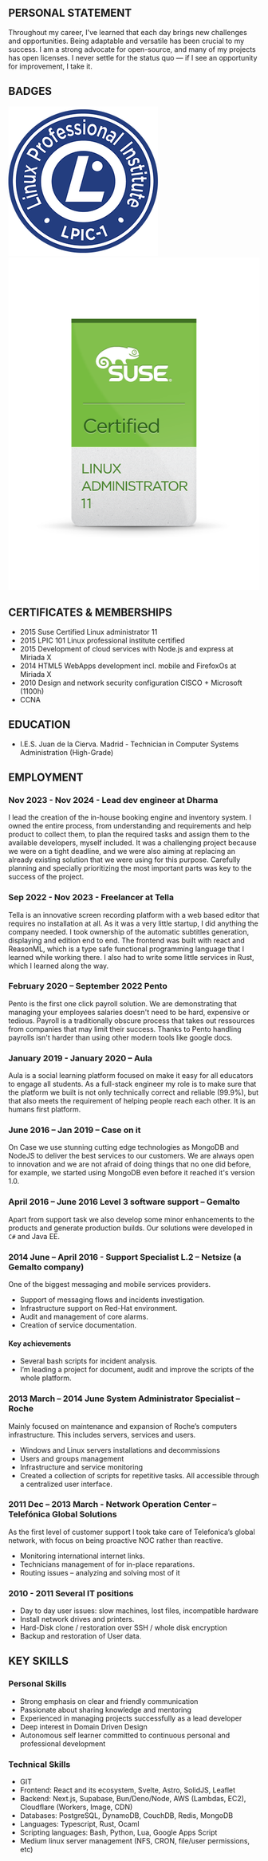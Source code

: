 ## PERSONAL STATEMENT

Throughout my career, I've learned that each day brings new challenges and opportunities. Being adaptable and versatile has been crucial to my success. I am a strong advocate for open-source, and many of my projects has open licenses. I never settle for the status quo — if I see an opportunity for improvement, I take it.

## BADGES

![linux](LinuxCert.png)
![suse](SuseCert.png)

## CERTIFICATES & MEMBERSHIPS

- 2015 Suse Certified Linux administrator 11
- 2015 LPIC 101 Linux professional institute certified
- 2015 Development of cloud services with Node.js and express at Miriada X
- 2014 HTML5 WebApps development incl. mobile and FirefoxOs at Miriada X
- 2010 Design and network security configuration CISCO + Microsoft (1100h)
- CCNA

## EDUCATION

- I.E.S. Juan de la Cierva. Madrid - Technician in Computer Systems Administration (High-Grade)

## EMPLOYMENT

### Nov 2023 - Nov 2024 - Lead dev engineer at Dharma

I lead the creation of the in-house booking engine and inventory system.
I owned the entire process, from understanding and requirements and help product to collect them, to plan the required tasks and assign them to the available developers, myself included.
It was a challenging project because we were on a tight deadline, and we were also aiming at replacing an already existing solution that we were using for this purpose.
Carefully planning and specially prioritizing the most important parts was key to the success of the project.

### Sep 2022 - Nov 2023 - Freelancer at Tella

Tella is an innovative screen recording platform with a web based editor that requires no installation at all.
As it was a very little startup, I did anything the company needed.
I took ownership of the automatic subtitles generation, displaying and edition end to end.
The frontend was built with react and ReasonML, which is a type safe functional programming language that I learned while working there.
I also had to write some little services in Rust, which I learned along the way.

### February 2020 – September 2022 Pento

Pento is the first one click payroll solution. We are demonstrating that managing your employees salaries doesn't need to be hard, expensive or tedious.
Payroll is a traditionally obscure process that takes out ressources from companies that may limit their success.
Thanks to Pento handling payrolls isn't harder than using other modern tools like google docs.

### January 2019 - January 2020 – Aula

Aula is a social learning platform focused on make it easy for all educators to engage all students.
As a full-stack engineer my role is to make sure that the platform we built is not only technically correct and
reliable (99.9%), but that also meets the requirement of helping people reach each other. It is an humans first platform.

### June 2016 – Jan 2019 – Case on it

On Case we use stunning cutting edge technologies as MongoDB and NodeJS to deliver the best services to our customers. We are always open to innovation and we are not afraid of doing things that no one did before, for example, we started using MongoDB even before it reached it's version 1.0.

### April 2016 – June 2016 Level 3 software support – Gemalto

Apart from support task we also develop some minor enhancements to the products and generate production builds. Our solutions were developed in `C#` and Java EE.

### 2014 June – April 2016 - Support Specialist L.2 – Netsize (a Gemalto company)

One of the biggest messaging and mobile services providers.

- Support of messaging flows and incidents investigation.
- Infrastructure support on Red-Hat environment.
- Audit and management of core alarms.
- Creation of service documentation.

#### Key achievements

- Several bash scripts for incident analysis.
- I’m leading a project for document, audit and improve the scripts of the whole platform.

### 2013 March – 2014 June System Administrator Specialist – Roche

Mainly focused on maintenance and expansion of Roche’s computers infrastructure. This includes servers, services and users.

- Windows and Linux servers installations and decommissions
- Users and groups management
- Infrastructure and service monitoring
- Created a collection of scripts for repetitive tasks. All accessible through a centralized user interface.

### 2011 Dec – 2013 March - Network Operation Center – Telefónica Global Solutions

As the first level of customer support I took take care of Telefonica’s global network, with focus on being proactive NOC rather than reactive.

- Monitoring international internet links.
- Technicians management of for in-place reparations.
- Routing issues – analyzing and solving most of it

### 2010 - 2011 Several IT positions

- Day to day user issues: slow machines, lost files, incompatible hardware
- Install network drives and printers.
- Hard-Disk clone / restoration over SSH / whole disk encryption
- Backup and restoration of User data.

## KEY SKILLS

### Personal Skills

- Strong emphasis on clear and friendly communication
- Passionate about sharing knowledge and mentoring
- Experienced in managing projects successfully as a lead developer
- Deep interest in Domain Driven Design
- Autonomous self learner committed to continuous personal and professional development

### Technical Skills

- GIT
- Frontend: React and its ecosystem, Svelte, Astro, SolidJS, Leaflet
- Backend: Next.js, Supabase, Bun/Deno/Node, AWS (Lambdas, EC2), Cloudflare (Workers, Image, CDN)
- Databases: PostgreSQL, DynamoDB, CouchDB, Redis, MongoDB
- Languages: Typescript, Rust, Ocaml
- Scripting languages: Bash, Python, Lua, Google Apps Script
- Medium linux server management (NFS, CRON, file/user permissions, etc)
